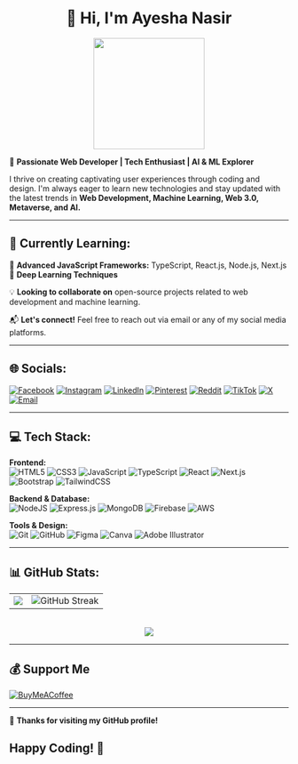<div align="center">

# 👋 Hi, I'm Ayesha Nasir  

<img src="https://media2.giphy.com/media/78XCFBGOlS6keY1Bil/200w.gif?cid=6c09b952jqdqwod7k3adxgtvguhyi5m9lsrh68ovn826f8st&ep=v1_gifs_search&rid=200w.gif&ct=g" width="200">

</div>

🚀 **Passionate Web Developer | Tech Enthusiast | AI & ML Explorer**  

I thrive on creating captivating user experiences through coding and design. I'm always eager to learn new technologies and stay updated with the latest trends in **Web Development, Machine Learning, Web 3.0, Metaverse, and AI.**

---

## 🌱 Currently Learning:
🔹 **Advanced JavaScript Frameworks:** TypeScript, React.js, Node.js, Next.js  
🔹 **Deep Learning Techniques**

💡 **Looking to collaborate on** open-source projects related to web development and machine learning.

📬 **Let's connect!** Feel free to reach out via email or any of my social media platforms.

---

## 🌐 Socials:
[![Facebook](https://img.shields.io/badge/Facebook-%231877F2.svg?logo=Facebook&logoColor=white)](https://www.facebook.com/profile.php?id=100073726903710) [![Instagram](https://img.shields.io/badge/Instagram-%23E4405F.svg?logo=Instagram&logoColor=white)](https://instagram.com/ayesha_naasir) [![LinkedIn](https://img.shields.io/badge/LinkedIn-%230077B5.svg?logo=linkedin&logoColor=white)](https://www.linkedin.com/in/ayeshanasirwin/) [![Pinterest](https://img.shields.io/badge/Pinterest-%23E60023.svg?logo=Pinterest&logoColor=white)](https://www.pinterest.com/ayeshanasirofficial/) [![Reddit](https://img.shields.io/badge/Reddit-%23FF4500.svg?logo=Reddit&logoColor=white)](https://www.reddit.com/user/Ayesha_Nasir/) [![TikTok](https://img.shields.io/badge/TikTok-%23000000.svg?logo=TikTok&logoColor=white)](https://tiktok.com/@ayesha_nasirr) [![X](https://img.shields.io/badge/X-black.svg?logo=X&logoColor=white)](https://x.com/AyeshaNasir170) [![Email](https://img.shields.io/badge/Email-D14836?logo=gmail&logoColor=white)](mailto:ayeshanasir07000@gmail.com)  

---

## 💻 Tech Stack:

**Frontend:**  
![HTML5](https://img.shields.io/badge/html5-%23E34F26.svg?style=for-the-badge&logo=html5&logoColor=white) ![CSS3](https://img.shields.io/badge/css3-%231572B6.svg?style=for-the-badge&logo=css3&logoColor=white) ![JavaScript](https://img.shields.io/badge/javascript-%23323330.svg?style=for-the-badge&logo=javascript&logoColor=%23F7DF1E) ![TypeScript](https://img.shields.io/badge/typescript-%23007ACC.svg?style=for-the-badge&logo=typescript&logoColor=white) ![React](https://img.shields.io/badge/react-%2320232a.svg?style=for-the-badge&logo=react&logoColor=%2361DAFB) ![Next.js](https://img.shields.io/badge/Next-black?style=for-the-badge&logo=next.js&logoColor=white) ![Bootstrap](https://img.shields.io/badge/bootstrap-%238511FA.svg?style=for-the-badge&logo=bootstrap&logoColor=white) ![TailwindCSS](https://img.shields.io/badge/tailwindcss-%2338B2AC.svg?style=for-the-badge&logo=tailwind-css&logoColor=white)

**Backend & Database:**  
![NodeJS](https://img.shields.io/badge/node.js-6DA55F?style=for-the-badge&logo=node.js&logoColor=white) ![Express.js](https://img.shields.io/badge/express.js-%23404d59.svg?style=for-the-badge&logo=express&logoColor=%2361DAFB) ![MongoDB](https://img.shields.io/badge/MongoDB-%234ea94b.svg?style=for-the-badge&logo=mongodb&logoColor=white) ![Firebase](https://img.shields.io/badge/firebase-a08021?style=for-the-badge&logo=firebase&logoColor=ffcd34) ![AWS](https://img.shields.io/badge/AWS-%23FF9900.svg?style=for-the-badge&logo=amazon-aws&logoColor=white)

**Tools & Design:**  
![Git](https://img.shields.io/badge/git-%23F05033.svg?style=for-the-badge&logo=git&logoColor=white) ![GitHub](https://img.shields.io/badge/github-%23121011.svg?style=for-the-badge&logo=github&logoColor=white) ![Figma](https://img.shields.io/badge/figma-%23F24E1E.svg?style=for-the-badge&logo=figma&logoColor=white) ![Canva](https://img.shields.io/badge/Canva-%2300C4CC.svg?style=for-the-badge&logo=Canva&logoColor=white) ![Adobe Illustrator](https://img.shields.io/badge/adobe%20illustrator-%23FF9A00.svg?style=for-the-badge&logo=adobe%20illustrator&logoColor=white)

---

## 📊 GitHub Stats:

<div align="center">
  <table>
    <tr>
      <td align="center">
        <img src="https://github-readme-stats.vercel.app/api?username=AyeshaNasirWebDeveloper&theme=default&hide_border=false&include_all_commits=true&count_private=true" />
      </td>
      <td align="center">
        <img src="https://github-readme-stats.vercel.app/api/top-langs/?username=AyeshaNasirWebDeveloper&theme=default&hide_border=false&include_all_commits=true&count_private=true&layout=compact" alt="GitHub Streak" />
      </td>
    </tr>
  </table>
  <br />
  <img src="https://github-readme-streak-stats.herokuapp.com/?user=AyeshaNasirWebDeveloper&theme=default&hide_border=false" />

</div>

---

## 💰 Support Me
[![BuyMeACoffee](https://img.shields.io/badge/Buy%20Me%20a%20Coffee-ffdd00?style=for-the-badge&logo=buy-me-a-coffee&logoColor=black)](https://buymeacoffee.com/ayeshanasir)

---

🚀 **Thanks for visiting my GitHub profile!**

## Happy Coding! 🎯
